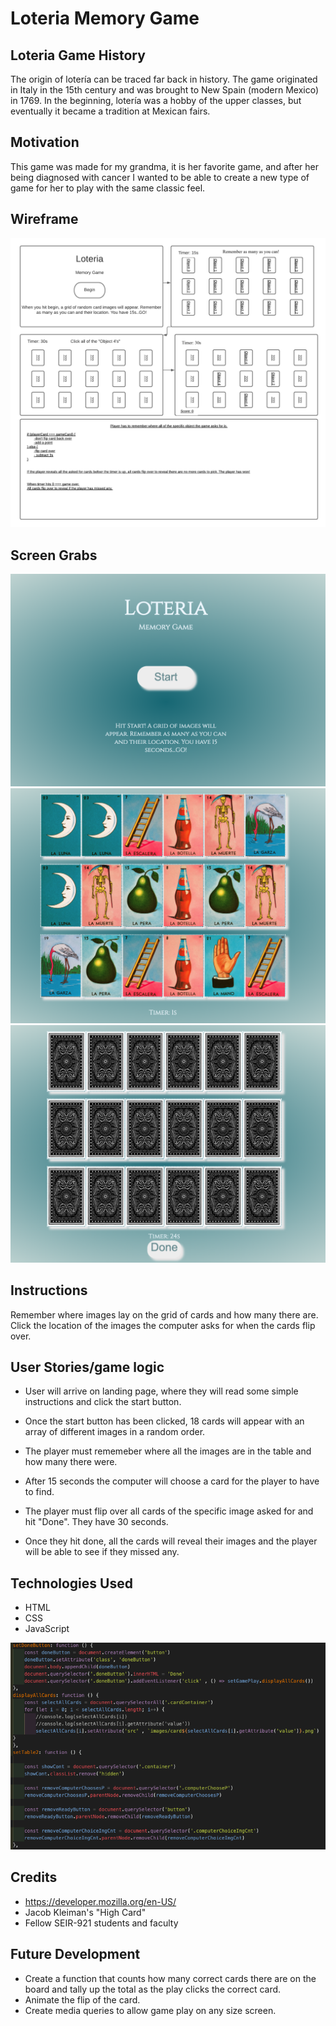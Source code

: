 # Loteria Memory Game

## Loteria Game History
The origin of lotería can be traced far back in history. The game originated in Italy in the 15th century and was brought to New Spain (modern Mexico) in 1769. In the beginning, lotería was a hobby of the upper classes, but eventually it became a tradition at Mexican fairs.

## Motivation
This game was made for my grandma, it is her favorite game, and after her being diagnosed with cancer I wanted to be able to create a new type of game for her to play with the same classic feel.

## Wireframe
![wireframe 1](wireframe-planning/wireframe.png)

## Screen Grabs
![Landing Page](wireframe-planning/landingpage.png)
![memory board](wireframe-planning/memoryBoard.png)
![game play](wireframe-planning/gameplay.png)

## Instructions

Remember where images lay on the grid of cards and how many there are. Click the location of the images the computer asks for when the cards flip over. 

## User Stories/game logic

* User will arrive on landing page, where they will read some simple instructions and click the start button.

* Once the start button has been clicked, 18 cards will appear with an array of different images in a random order.

* The player must rememeber where all the images are in the table and how many there were.

* After 15 seconds the computer will choose a card for the player to have to find.

* The player must flip over all cards of the specific image asked for and hit "Done". They have 30 seconds.

* Once they hit done, all the cards will reveal their images and the player will be able to see if they missed any.

## Technologies Used
* HTML
* CSS
* JavaScript

![Code Grab](wireframe-planning/codegrab.png)

## Credits
* https://developer.mozilla.org/en-US/
* Jacob Kleiman's "High Card"
* Fellow SEIR-921 students and faculty

## Future Development
* Create a function that counts how many correct cards there are on the board and tally up the total as the play clicks the correct card.
* Animate the flip of the card. 
* Create media queries to allow game play on any size screen.
